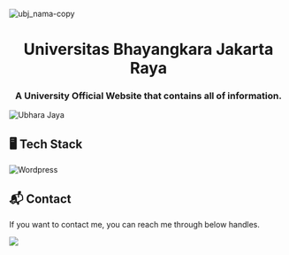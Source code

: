 

![ubj_nama-copy](https://github.com/faishalwahiduddin/Ubhara-Jaya/assets/15316893/9f5e9872-119b-4439-bf7d-7d3e0e62592a)


<h1 align="center">Universitas Bhayangkara Jakarta Raya</h1> 
<h3 align="center">A University Official Website that contains all of information. </h3>

  
![Ubhara Jaya](https://github.com/faishalwahiduddin/Ubhara-Jaya/assets/15316893/0c0a1d57-9987-49e6-8a5d-36c4ecf60e52)

## 🖥️ Tech Stack
![Wordpress](https://img.shields.io/badge/Wordpress-21759B?style=for-the-badge&logo=wordpress&logoColor=white)

## 📬 Contact


If you want to contact me, you can reach me through below handles.

<a href="https://www.linkedin.com/in/faishal-wahiduddin/"><img src="https://img.shields.io/badge/LinkedIn-0077B5?style=for-the-badge&logo=linkedin&logoColor=white" ></img></a>
